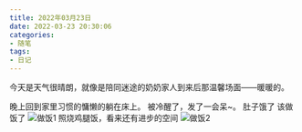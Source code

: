 ```yaml
---
title: 2022年03月23日
date: 2022-03-23 20:30:06
categories:
- 随笔
tags:
- 日记
---
```


今天是天气很晴朗，就像是陪同迷途的奶奶家人到来后那温馨场面——暖暖的。

晚上回到家里习惯的慵懒的躺在床上。
被冷醒了，发了一会呆~。 肚子饿了
该做饭了
![做饭1](https://gitee.com/feizudefanfan/feizhufanfan_image/raw/master/blog/20220324003525.png)
照烧鸡腿饭，看来还有进步的空间
![做饭2](https://gitee.com/feizudefanfan/feizhufanfan_image/raw/master/blog/20220324003559.png)
